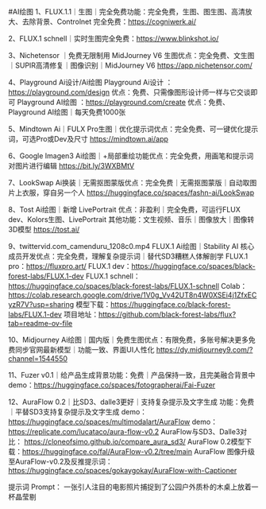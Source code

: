 #AI绘图
1、FLUX.1.1｜生图｜完全免费功能：完全免费，生图、图生图、高清放大、去除背景、Controlnet 完全免费：https://cogniwerk.ai/

2、FLUX.1 schnell｜实时生图完全免费：https://www.blinkshot.io/

3、Nichetensor ｜免费无限制用 MidJourney V6 生图优点：完全免费、文生图｜SUPIR高清修复｜图像识别｜MidJourney V6 https://app.nichetensor.com/


4、Playground Ai设计/Ai绘图 Playground Ai设计 ：https://playground.com/design 优点：免费、只需像图形设计师一样与它交谈即可 Playground AI绘图 ：https://playground.com/create 优点：免费、Playground AI绘图｜每天免费1000张

5、Mindtown Ai｜FULX Pro生图｜优化提示词优点：完全免费、可一键优化提示词，可选Pro或Dev及尺寸 https://mindtown.ai/app

6、Google Imagen3 Ai绘图｜+局部重绘功能优点：完全免费，用画笔和提示词对图片进行编辑 https://bit.ly/3WXBMtV
 
7、LookSwap Ai换装｜无需抠图蒙版优点：完全免费｜无需抠图蒙版｜自动取图片上衣服，穿自另一个人 https://huggingface.co/spaces/fashn-ai/LookSwap

8、Tost Ai绘图｜新增 LivePortrait 优点：非盈利｜完全免费，可运行FLUX dev、Kolors生图、LivePortrait 其他功能：文生视频、音乐｜图像放大｜图像转3D模型 https://tost.ai/

9、twittervid.com_camenduru_1208c0.mp4
FLUX.1 Ai绘图｜Stability AI 核心成员开发优点：完全免费，理解复杂提示词｜替代SD3糟糕人体解剖学 FLUX.1 pro：https://fluxpro.art/ FLUX.1 dev：https://huggingface.co/spaces/black-forest-labs/FLUX.1-dev FLUX.1 schnell：https://huggingface.co/spaces/black-forest-labs/FLUX.1-schnell Colab：https://colab.research.google.com/drive/1V0g_Vv42UT8n4W0XSEi4j1ZfxECyzR7V?usp=sharing 模型下载：https://huggingface.co/black-forest-labs/FLUX.1-dev 项目地址：https://github.com/black-forest-labs/flux?tab=readme-ov-file

10、Midjourney Ai绘图｜国内版｜免费生图优点：有限免费，多账号解决更多免费同步官网最新模型｜功能一致、界面UI人性化 https://dy.midjourney9.com/?channel=1544550

11、Fuzer v0.1｜给产品生成背景功能：免费｜产品保持一致，且完美融合背景中 demo：https://huggingface.co/spaces/fotographerai/Fai-Fuzer

12、AuraFlow 0.2｜比SD3、dalle3更好｜支持复杂提示及文字生成
功能：免费｜平替SD3支持复杂提示及文字生成
demo：https://huggingface.co/spaces/multimodalart/AuraFlow demo：https://replicate.com/lucataco/aura-flow-v0.2
AuraFlow与SD3、Dalle3对比： https://cloneofsimo.github.io/compare_aura_sd3/ AuraFlow 0.2模型下载：https://huggingface.co/fal/AuraFlow-v0.2/tree/main AuraFlow 图像升级至AuraFlow-v0.2及反推提示词： https://huggingface.co/spaces/gokaygokay/AuraFlow-with-Captioner

提示词
Prompt：
一张引人注目的电影照片捕捉到了公园户外质朴的木桌上放着一杯晶莹剔